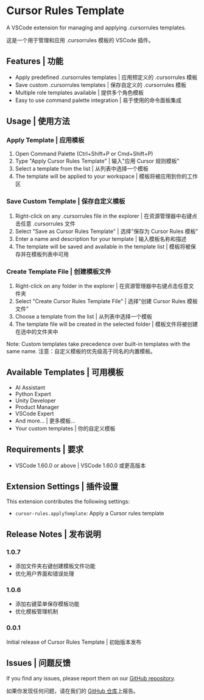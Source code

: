 # Cursor Rules Template

A VSCode extension for managing and applying .cursorrules templates.

这是一个用于管理和应用 .cursorrules 模板的 VSCode 插件。

## Features | 功能

- Apply predefined .cursorrules templates | 应用预定义的 .cursorrules 模板
- Save custom .cursorrules templates | 保存自定义的 .cursorrules 模板
- Multiple role templates available | 提供多个角色模板
- Easy to use command palette integration | 易于使用的命令面板集成

## Usage | 使用方法

### Apply Template | 应用模板

1. Open Command Palette (Ctrl+Shift+P or Cmd+Shift+P)
2. Type "Apply Cursor Rules Template" | 输入"应用 Cursor 规则模板"
3. Select a template from the list | 从列表中选择一个模板
4. The template will be applied to your workspace | 模板将被应用到你的工作区

### Save Custom Template | 保存自定义模板

1. Right-click on any .cursorrules file in the explorer | 在资源管理器中右键点击任意 .cursorrules 文件
2. Select "Save as Cursor Rules Template" | 选择"保存为 Cursor Rules 模板"
3. Enter a name and description for your template | 输入模板名称和描述
4. The template will be saved and available in the template list | 模板将被保存并在模板列表中可用

### Create Template File | 创建模板文件

1. Right-click on any folder in the explorer | 在资源管理器中右键点击任意文件夹
2. Select "Create Cursor Rules Template File" | 选择"创建 Cursor Rules 模板文件"
3. Choose a template from the list | 从列表中选择一个模板
4. The template file will be created in the selected folder | 模板文件将被创建在选中的文件夹中

Note: Custom templates take precedence over built-in templates with the same name.
注意：自定义模板的优先级高于同名的内置模板。

## Available Templates | 可用模板

- AI Assistant
- Python Expert
- Unity Developer
- Product Manager
- VSCode Expert
- And more... | 更多模板...
- Your custom templates | 你的自定义模板

## Requirements | 要求

- VSCode 1.60.0 or above | VSCode 1.60.0 或更高版本

## Extension Settings | 插件设置

This extension contributes the following settings:

- `cursor-rules.applyTemplate`: Apply a Cursor rules template

## Release Notes | 发布说明

### 1.0.7

- 添加文件夹右键创建模板文件功能
- 优化用户界面和错误处理

### 1.0.6

- 添加右键菜单保存模板功能
- 优化模板管理机制

### 0.0.1

Initial release of Cursor Rules Template | 初始版本发布

## Issues | 问题反馈

If you find any issues, please report them on our [GitHub repository](https://github.com/kelisiWu123/cursor-rules-wizard/issues).

如果你发现任何问题，请在我们的 [GitHub 仓库](https://github.com/kelisiWu123/cursor-rules-wizard/issues)上报告。
